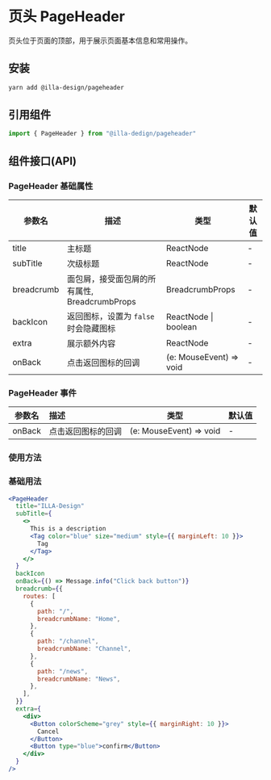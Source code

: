 # 页头 PageHeader

页头位于页面的顶部，用于展示页面基本信息和常用操作。

## 安装

```bash
yarn add @illa-design/pageheader
```

## 引用组件

```jsx
import { PageHeader } from "@illa-dedign/pageheader"
```

## 组件接口(API)

### PageHeader 基础属性

| 参数名     | 描述                                          | 类型                    | 默认值 |
| ---------- | --------------------------------------------- | ----------------------- | ------ |
| title      | 主标题                                        | ReactNode               | -      |
| subTitle   | 次级标题                                      | ReactNode               | -      |
| breadcrumb | 面包屑，接受面包屑的所有属性, BreadcrumbProps | BreadcrumbProps         | -      |
| backIcon   | 返回图标，设置为 `false` 时会隐藏图标         | ReactNode \| boolean    | -      |
| extra      | 展示额外内容                                  | ReactNode               | -      |
| onBack     | 点击返回图标的回调                            | (e: MouseEvent) => void | -      |

### PageHeader 事件

| 参数名 | 描述               | 类型                    | 默认值 |
| ------ | :----------------- | ----------------------- | ------ |
| onBack | 点击返回图标的回调 | (e: MouseEvent) => void | -      |

### 使用方法

### 基础用法

```jsx
<PageHeader
  title="ILLA-Design"
  subTitle={
    <>
      This is a description
      <Tag color="blue" size="medium" style={{ marginLeft: 10 }}>
        Tag
      </Tag>
    </>
  }
  backIcon
  onBack={() => Message.info("Click back button")}
  breadcrumb={{
    routes: [
      {
        path: "/",
        breadcrumbName: "Home",
      },
      {
        path: "/channel",
        breadcrumbName: "Channel",
      },
      {
        path: "/news",
        breadcrumbName: "News",
      },
    ],
  }}
  extra={
    <div>
      <Button colorScheme="grey" style={{ marginRight: 10 }}>
        Cancel
      </Button>
      <Button type="blue">confirm</Button>
    </div>
  }
/>
```
